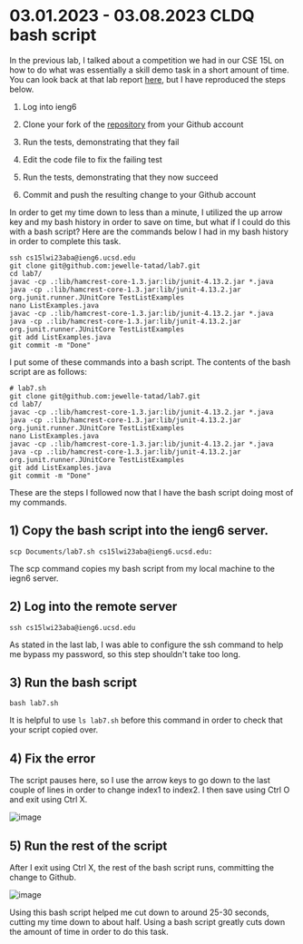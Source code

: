 # 03.01.2023 - 03.08.2023 CLDQ bash script

In the previous lab, I talked about a competition we had in our CSE 15L on how to do what was essentially a skill demo task in a short amount of time. You can look back at that lab report [here](https://jewelle-tatad.github.io/cse15l-lab-reports/0215222023labreport.html), but I have reproduced the steps below.

1) Log into ieng6

2) Clone your fork of the [repository](https://github.com/ucsd-cse15l-w23/lab7) from your Github account

3) Run the tests, demonstrating that they fail

4) Edit the code file to fix the failing test

5) Run the tests, demonstrating that they now succeed

6) Commit and push the resulting change to your Github account 

In order to get my time down to less than a minute, I utilized the up arrow key and my bash history in order to save on time, but what if I could do this with a bash script? Here are the commands below I had in my bash history in order to complete this task.

```
ssh cs15lwi23aba@ieng6.ucsd.edu
git clone git@github.com:jewelle-tatad/lab7.git
cd lab7/
javac -cp .:lib/hamcrest-core-1.3.jar:lib/junit-4.13.2.jar *.java
java -cp .:lib/hamcrest-core-1.3.jar:lib/junit-4.13.2.jar org.junit.runner.JUnitCore TestListExamples 
nano ListExamples.java
javac -cp .:lib/hamcrest-core-1.3.jar:lib/junit-4.13.2.jar *.java
java -cp .:lib/hamcrest-core-1.3.jar:lib/junit-4.13.2.jar org.junit.runner.JUnitCore TestListExamples 
git add ListExamples.java
git commit -m "Done"
```

I put some of these commands into a bash script. The contents of the bash script are as follows:

```
# lab7.sh
git clone git@github.com:jewelle-tatad/lab7.git
cd lab7/
javac -cp .:lib/hamcrest-core-1.3.jar:lib/junit-4.13.2.jar *.java
java -cp .:lib/hamcrest-core-1.3.jar:lib/junit-4.13.2.jar org.junit.runner.JUnitCore TestListExamples 
nano ListExamples.java
javac -cp .:lib/hamcrest-core-1.3.jar:lib/junit-4.13.2.jar *.java
java -cp .:lib/hamcrest-core-1.3.jar:lib/junit-4.13.2.jar org.junit.runner.JUnitCore TestListExamples 
git add ListExamples.java
git commit -m "Done"
```

These are the steps I followed now that I have the bash script doing most of my commands.

## 1) Copy the bash script into the ieng6 server.

```
scp Documents/lab7.sh cs15lwi23aba@ieng6.ucsd.edu:
```

The scp command copies my bash script from my local machine to the iegn6 server.

## 2) Log into the remote server

```
ssh cs15lwi23aba@ieng6.ucsd.edu
```

As stated in the last lab, I was able to configure the ssh command to help me bypass my password, so this step shouldn't take too long.

## 3) Run the bash script

```
bash lab7.sh
```

It is helpful to use `ls lab7.sh` before this command in order to check that your script copied over.

## 4) Fix the error

The script pauses here, so I use the arrow keys to go down to the last couple of lines in order to change index1 to index2. I then save using Ctrl O and exit using Ctrl X.

![image](https://user-images.githubusercontent.com/122484428/224889505-ffe22432-d59a-48c2-86d7-a4be64c63e25.png)

## 5) Run the rest of the script

After I exit using Ctrl X, the rest of the bash script runs, committing the change to Github.

![image](https://user-images.githubusercontent.com/122484428/224889642-8913d6e1-1c2a-4681-94e6-3d9cd9877227.png)

Using this bash script helped me cut down to around 25-30 seconds, cutting my time down to about half. Using a bash script greatly cuts down the amount of time in order to do this task.
